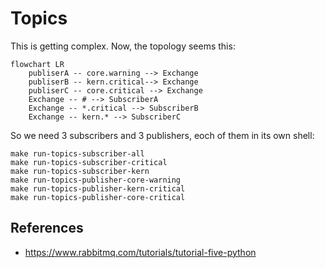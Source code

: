 # Topics

This is getting complex. Now, the topology seems this:

```mermaid
flowchart LR
    publiserA -- core.warning --> Exchange
    publiserB -- kern.critical--> Exchange
    publiserC -- core.critical --> Exchange
    Exchange -- # --> SubscriberA
    Exchange -- *.critical --> SubscriberB
    Exchange -- kern.* --> SubscriberC
```

So we need 3 subscribers and 3 publishers, eoch of them in its own shell:

    make run-topics-subscriber-all
    make run-topics-subscriber-critical
    make run-topics-subscriber-kern
    make run-topics-publisher-core-warning
    make run-topics-publisher-kern-critical
    make run-topics-publisher-core-critical


## References

* https://www.rabbitmq.com/tutorials/tutorial-five-python
